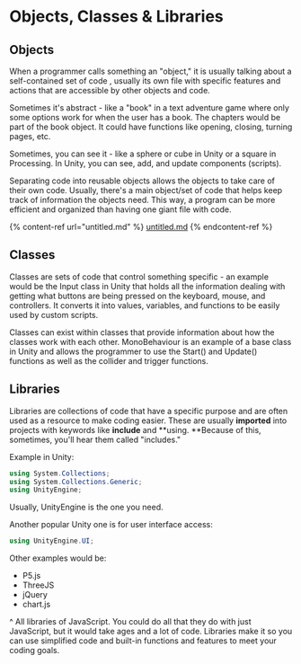 # Objects, Classes & Libraries

## Objects

When a programmer calls something an "object," it is usually talking about a self-contained set of code, usually its own file with specific features and actions that are accessible by other objects and code.

Sometimes it's abstract - like a "book" in a text adventure game where only some options work for when the user has a book. The chapters would be part of the book object. It could have functions like opening, closing, turning pages, etc.

Sometimes, you can see it - like a sphere or cube in Unity or a square in Processing. In Unity, you can see, add, and update components (scripts).

Separating code into reusable objects allows the objects to take care of their own code. Usually, there's a main object/set of code that helps keep track of information the objects need. This way, a program can be more efficient and organized than having one giant file with code.

{% content-ref url="untitled.md" %}
[untitled.md](untitled.md)
{% endcontent-ref %}

## Classes

Classes are sets of code that control something specific - an example would be the Input class in Unity that holds all the information dealing with getting what buttons are being pressed on the keyboard, mouse, and controllers. It converts it into values, variables, and functions to be easily used by custom scripts.

Classes can exist within classes that provide information about how the classes work with each other. MonoBehaviour is an example of a base class in Unity and allows the programmer to use the Start() and Update() functions as well as the collider and trigger functions.

## Libraries

Libraries are collections of code that have a specific purpose and are often used as a resource to make coding easier. These are usually **imported** into projects with keywords like **include** and **using. **Because of this, sometimes, you'll hear them called "includes."

Example in Unity:

```csharp
using System.Collections;
using System.Collections.Generic;
using UnityEngine;
```

Usually, UnityEngine is the one you need.

Another popular Unity one is for user interface access:

```csharp
using UnityEngine.UI;
```

Other examples would be:

* P5.js
* ThreeJS
* jQuery
* chart.js

^ All libraries of JavaScript. You could do all that they do with just JavaScript, but it would take ages and a lot of code. Libraries make it so you can use simplified code and built-in functions and features to meet your coding goals.
